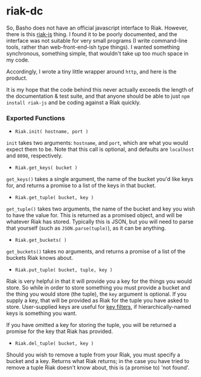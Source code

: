 riak-dc
=======

So, Basho does not have an official javascript interface to Riak. However, there is this [riak-js](http://riakjs.com/) thing. I found it to be poorly documented, and the interface was not suitable for very small programs (I write command-line tools, rather than web-front-end-ish type things). I wanted something synchronous, something simple, that wouldn't take up too much space in my code.

Accordingly, I wrote a tiny little wrapper around `http`, and here is the product.

It is my hope that the code behind this never actually exceeds the length of the documentation & test suite, and that anyone should be able to just `npm install riak-js` and be coding against a Riak quickly.

### Exported Functions

* `Riak.init( hostname, port )`

`init` takes two arguments: `hostname`, and `port`, which are what you would expect them to be. Note that this call is optional, and defaults are `localhost` and `8098`, respectively.

* `Riak.get_keys( bucket )`

`get_keys()` takes a single argument, the name of the bucket you'd like keys for, and returns a promise to a list of the keys in that bucket.

* `Riak.get_tuple( bucket, key )`

`get_tuple()` takes two arguments, the name of the bucket and key you wish to have the value for. This is returned as a promised object, and will be whatever Riak has stored. Typically this is JSON, but you will need to parse that yourself (such as `JSON.parse(tuple)`), as it can be anything.

* `Riak.get_buckets( )`

`get_buckets()` takes no arguments, and returns a promise of a list of the buckets Riak knows about.

* `Riak.put_tuple( bucket, tuple, key )`

Riak is very helpful in that it will provide you a key for the things you would store. So while in order to store something you must provide a bucket and the thing you would store (the tuple), the `key` argument is optional. If you supply a key, that will be provided as Riak for the tuple you have asked to store. User-supplied keys are useful for [key filters](http://docs.basho.com/riak/latest/dev/using/keyfilters/), if hierarchically-named keys is something you want.

If you have omitted a key for storing the tuple, you will be returned a promise for the key that Riak has provided.

* `Riak.del_tuple( bucket, key )`

Should you wish to remove a tuple from your Riak, you must specify a bucket and a key. Returns what Riak returns; in the case you have tried to remove a tuple Riak doesn't know about, this is (a promise to) 'not found'.
